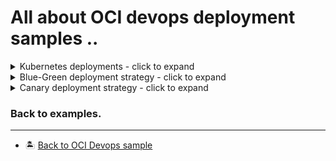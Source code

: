 All about OCI devops deployment samples ..
=======

<details>
  <summary>Kubernetes deployments - click to expand</summary>
  
* [Deploy using helmchart to an OKE on an artifact upload](./oci_helm_function_deployment/)

</details>

<details>
  <summary>Blue-Green deployment strategy - click to expand</summary>
  
* [Deploy to OKE following OCI Devops blue-green deployment strategy](./oci-devops-deploy-with-blue-green-model/)
* [Deploy to Instances  following OCI Devops blue-green deployment strategy](./oci-devops-deploy-instances-with-blue-green-model/)

</details>

<details>
  <summary>Canary deployment strategy - click to expand</summary>
  
* [Deploy to OKE with a stateful backend data with canary strategy](./oci-devops-oke-canary-with-stateful-app/)
* [Deploy to OKE following OCI Devops canary deployment strategy](./oci-devops-deploy-with-canary-model-oke/)
* [Deploy to Instances  following OCI Devops canary deployment strategy](./oci-devops-deploy-instances-with-canary/)

</details>

### Back to examples.
----

- 🏝️ [Back to OCI Devops sample](../README.md)

